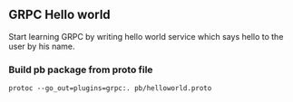 ## GRPC Hello world

Start learning GRPC by writing hello world service which says hello to the user by his name.

### Build pb package from proto file

```
protoc --go_out=plugins=grpc:. pb/helloworld.proto
```